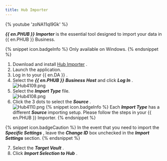```yaml
---
title: Hub Importer
---
```

{% youtube 'zoNA11ql9Gk' %}  

***{{ en.PHUB }}*** ***Importer*** is the essential tool designed to import your data in {{ en.PHUB }} Business. 

{% snippet icon.badgeInfo %} 
Only available on Windows. 
{% endsnippet %}
 
1. Download and install [Hub Importer](https://devolutions.net/password-hub-importer) . 
1. Launch the application. 
1. Log in to your {{ en.DA }} . 
1. Select the ***{{ en.PHUB }}*** ***Business***    ***Host*** and click ***Log In*** .  
![Hub4109.png](/img/en/hub/Hub4109.png) 
1. Select the ***Import Type*** file.  
![Hub4108.png](/img/en/hub/Hub4108.png) 
1. Click the 3 dots to select the ***Source*** .  
![Hub4110.png](/img/en/hub/Hub4110.png) 
{% snippet icon.badgeInfo %} 
Each ***Import Type*** has a different ***Source*** importing setup. Please follow the steps in your {{ en.PHUB }} Importer. 
{% endsnippet %}
 
{% snippet icon.badgeCaution %} 
In the event that you need to import the ***Specific Settings*** , leave the ***Change ID*** box unchecked in the ***Import Settings*** section. 
{% endsnippet %}
 
7. Select the ***Target Vault*** . 
1. Click ***Import Selection to Hub*** . 

